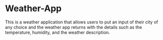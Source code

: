 # Weather-App
This is a weather application that allows users to put an input of their city of any choice and the weather app returns with the details such as the temperature, humidity, and the weather description.
